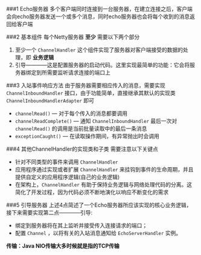 ###1 Echo服务器
多个客户端同时连接到一台服务器，在建立连接之后，客户端会向echo服务器发送一个或多个消息，同时echo服务器也会将每个收到的消息返回给客户端

###2 基本组件
每个Netty服务器 **至少** 需要以下两个部分
1. 至少一个 `ChannelHandler` 这个组件实现了服务器对客户端接受的数据的处理，即 **业务逻辑**
2. 引导————这是配置服务器的启动代码。这里实现最简单的功能：它会将服务器绑定到所需要监听请求连接的端口上

###3 入站事件响应方法
由于服务器需要相应传入的消息，需要实现 `ChannelInboundHandler` 接口，由于功能简单，直接继承其默认的实现类 `ChannelInboundHandlerAdapter` 即可

* `channelRead()` — 对于每个传入的消息都要调用
* `channelReadComplete()` — 通知 `ChannelInboundHandler` 最后一次对 `channelRead()` 的调用是当前批量读取中的最后一条消息
* `exceptionCaught()` — 在读取操作期间，有异常抛出时会调用

###4 其他ChannelHandler的实现类和子类
需要注意以下关键点
* 针对不同类型的事件来调用 `ChannelHandler`
* 应用程序通过实现或者扩展 `ChannelHandler` 来挂钩到事件的生命周期，并且提供自定义的应用程序逻辑(自己的业务逻辑)
* 在架构上，`ChannelHandler` 有助于保持业务逻辑与网络处理代码的分离。这简化了开发过程，因为代码必须不断地演化以响应不断变化的需求

###5 引导服务器
上述4点简述了一个Echo服务器所应该实现的核心业务逻辑，接下来需要实现第二点————引导:

* 绑定到服务器将在其上监听并接受传入连接请求的端口；
* 配置 `Channel` ，以将有关的入站消息通知给 `EchoServerHandler` 实例。

**传输：Java NIO传输大多时候就是指的TCP传输**
